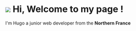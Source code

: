 <h1><img src="https://emojis.slackmojis.com/emojis/images/1660415347/60611/waving-hand.gif?1660415347"/> Hi, Welcome to my page !</h1>

<p>I'm Hugo a junior web developer from the <b>Northern France</b> <img src="https://cdn-icons-png.flaticon.com/512/197/197560.png" width="13"/></p>
